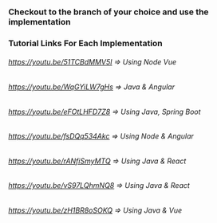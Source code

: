 ### Checkout to the branch of your choice and use the implementation

### Tutorial Links For Each Implementation

###### https://youtu.be/51TCBdMMV5I ⇒ Using Node Vue
###### https://youtu.be/WqGYiLW7gHs ⇒ Java & Angular
###### https://youtu.be/eFOtLHFD7Z8 ⇒  Using  Java, Spring Boot
###### https://youtu.be/fsDQq534Akc ⇒  Using Node & Angular
###### https://youtu.be/rANfiSmyMTQ ⇒  Using Java & React
###### https://youtu.be/vS97LQhmNQ8 ⇒  Using Java & React
###### https://youtu.be/zH1BR8oSOKQ ⇒  Using Java & Vue

